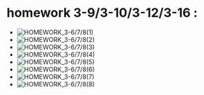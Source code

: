 homework 3-9/3-10/3-12/3-16 : 
=======   
 - ![HOMEWORK_3-6/7/8(1)](https://github.com/Pu-ZH/compuationalphysics_N2014301020017/blob/master/Quantum_Mechanics/Homework_3_678/%E9%87%8F%E5%AD%90%E5%8A%9B%E5%AD%A6%E4%BD%9C%E4%B8%9A3-678(1).JPG)    
 - ![HOMEWORK_3-6/7/8(2)](https://github.com/Pu-ZH/compuationalphysics_N2014301020017/blob/master/Quantum_Mechanics/Homework_3_678/%E9%87%8F%E5%AD%90%E5%8A%9B%E5%AD%A6%E4%BD%9C%E4%B8%9A3-678(2).JPG)    
 - ![HOMEWORK_3-6/7/8(3)](https://github.com/Pu-ZH/compuationalphysics_N2014301020017/blob/master/Quantum_Mechanics/Homework_3_678/%E9%87%8F%E5%AD%90%E5%8A%9B%E5%AD%A6%E4%BD%9C%E4%B8%9A3-678(3).JPG)    
 - ![HOMEWORK_3-6/7/8(4)](https://github.com/Pu-ZH/compuationalphysics_N2014301020017/blob/master/Quantum_Mechanics/Homework_3_678/%E9%87%8F%E5%AD%90%E5%8A%9B%E5%AD%A6%E4%BD%9C%E4%B8%9A3-678(4).JPG)    
 - ![HOMEWORK_3-6/7/8(5)](https://github.com/Pu-ZH/compuationalphysics_N2014301020017/blob/master/Quantum_Mechanics/Homework_3_678/%E9%87%8F%E5%AD%90%E5%8A%9B%E5%AD%A6%E4%BD%9C%E4%B8%9A3-678(5).JPG)    
 - ![HOMEWORK_3-6/7/8(6)](https://github.com/Pu-ZH/compuationalphysics_N2014301020017/blob/master/Quantum_Mechanics/Homework_3_678/%E9%87%8F%E5%AD%90%E5%8A%9B%E5%AD%A6%E4%BD%9C%E4%B8%9A3-678(6).JPG)     
 - ![HOMEWORK_3-6/7/8(7)](https://github.com/Pu-ZH/compuationalphysics_N2014301020017/blob/master/Quantum_Mechanics/Homework_3_678/%E9%87%8F%E5%AD%90%E5%8A%9B%E5%AD%A6%E4%BD%9C%E4%B8%9A3-678(7).JPG)     
 - ![HOMEWORK_3-6/7/8(8)](https://github.com/Pu-ZH/compuationalphysics_N2014301020017/blob/master/Quantum_Mechanics/Homework_3_678/%E9%87%8F%E5%AD%90%E5%8A%9B%E5%AD%A6%E4%BD%9C%E4%B8%9A3-678(8).JPG)     
